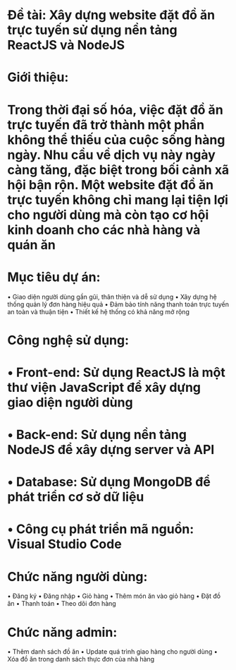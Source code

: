 # Đề tài: Xây dựng website đặt đồ ăn trực tuyến sử dụng nền tảng ReactJS và NodeJS

# Giới thiệu:
# Trong thời đại số hóa, việc đặt đồ ăn trực tuyến đã trở thành một phần không thể thiếu của cuộc sống hàng ngày. Nhu cầu về dịch vụ này ngày càng tăng, đặc biệt trong bối cảnh xã hội bận rộn. Một website đặt đồ ăn trực tuyến không chỉ mang lại tiện lợi cho người dùng mà còn tạo cơ hội kinh doanh cho các nhà hàng và quán ăn

# Mục tiêu dự án:
•	Giao diện người dùng gần gũi, thân thiện và dễ sử dụng
•	Xây dựng hệ thống quản lý đơn hàng hiệu quả
•	Đảm bảo tính năng thanh toán trực tuyến an toàn và thuận tiện
•	Thiết kế hệ thống có khả năng mở rộng

# Công nghệ sử dụng:
# •	Front-end: Sử dụng ReactJS là một thư viện JavaScript để xây dựng giao diện người dùng
# •	Back-end: Sử dụng nền tảng NodeJS để xây dựng server và API
# •	Database: Sử dụng MongoDB để phát triển cơ sở dữ liệu
# •	Công cụ phát triển mã nguồn: Visual Studio Code

# Chức năng người dùng:
•	Đăng ký
•	Đăng nhập
•	Giỏ hàng
•	Thêm món ăn vào giỏ hàng
•	Đặt đồ ăn
•	Thanh toán
•	Theo dõi đơn hàng

# Chức năng admin:
•	Thêm danh sách đồ ăn
•	Update quá trình giao hàng cho người dùng
•	Xóa đồ ăn trong danh sách thực đơn của nhà hàng


